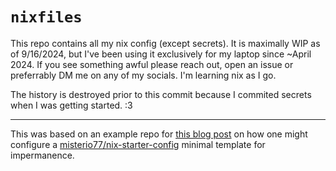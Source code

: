 # `nixfiles`

This repo contains all my nix config (except secrets). It is maximally WIP
as of 9/16/2024, but I've been using it exclusively for my laptop since ~April
2024. If you see something awful please reach out, open an issue or preferrably
DM me on any of my socials. I'm learning nix as I go.

The history is destroyed prior to this commit because I commited secrets when I
was getting started. :3

---

This was based on an example repo for [this blog
post](https://willbush.dev/blog/impermanent-nixos) on how one might configure a
[misterio77/nix-starter-config](https://github.com/Misterio77/nix-starter-configs)
minimal template for impermanence.
